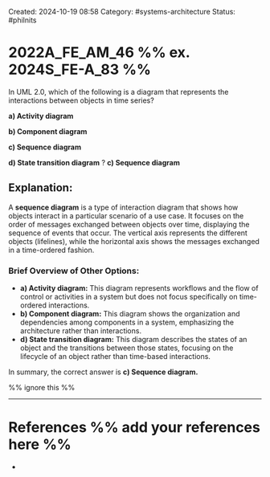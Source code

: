 Created: 2024-10-19 08:58
Category: #systems-architecture
Status: #philnits


# 2022A_FE_AM_46 %% ex. 2024S_FE-A_83 %%

In UML 2.0, which of the following is a diagram that represents the interactions between objects in time series?

**a) Activity diagram**

**b) Component diagram**

**c) Sequence diagram**

**d) State transition diagram**
?
**c) Sequence diagram**

## **Explanation:**

A **sequence diagram** is a type of interaction diagram that shows how objects interact in a particular scenario of a use case. It focuses on the order of messages exchanged between objects over time, displaying the sequence of events that occur. The vertical axis represents the different objects (lifelines), while the horizontal axis shows the messages exchanged in a time-ordered fashion.

### Brief Overview of Other Options:

- **a) Activity diagram:** This diagram represents workflows and the flow of control or activities in a system but does not focus specifically on time-ordered interactions.
- **b) Component diagram:** This diagram shows the organization and dependencies among components in a system, emphasizing the architecture rather than interactions.
- **d) State transition diagram:** This diagram describes the states of an object and the transitions between those states, focusing on the lifecycle of an object rather than time-based interactions.

In summary, the correct answer is **c) Sequence diagram.**






%% ignore this %%

---









# References %% add your references here %%
- 